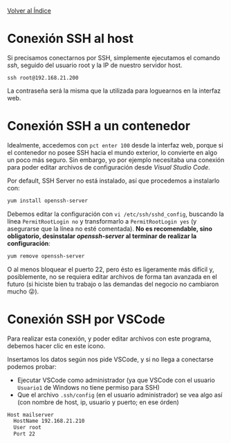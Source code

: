 [Volver al Índice](./README.md)

# Conexión SSH al host

Si precisamos conectarnos por SSH, simplemente ejecutamos el comando *ssh*, seguido del usuario root y la IP de nuestro servidor host.

```
ssh root@192.168.21.200
```

La contraseña será la misma que la utilizada para loguearnos en la interfaz web.

# Conexión SSH a un contenedor

Idealmente, accedemos con `pct enter 100` desde la interfaz web, porque si el contenedor no posee SSH hacia el mundo exterior, lo convierte en algo un poco más seguro. Sin embargo, yo por ejemplo necesitaba una conexión para poder editar archivos de configuración desde *Visual Studio Code*.

Por default, SSH Server no está instalado, así que procedemos a instalarlo con:
```bash
yum install openssh-server
```

Debemos editar la configuración con `vi /etc/ssh/sshd_config`, buscando la línea `PermitRootLogin no` y transformarlo a `PermitRootLogin yes` (y asegurarse que la línea no esté comentada). 
**No es recomendable, sino obligatorio, desinstalar *openssh-server* al terminar de realizar la configuración**:

```bash
yum remove openssh-server
```

O al menos bloquear el puerto 22, pero ésto es ligeramente más difícil y, posiblemente, no se requiera editar archivos de forma tan avanzada en el futuro (si hiciste bien tu trabajo o las demandas del negocio no cambiaron mucho 😜).

# Conexión SSH por VSCode

Para realizar esta conexión, y poder editar archivos con este programa, debemos hacer clic en este icono.

Insertamos los datos según nos pide VSCode, y si no llega a conectarse podemos probar:
- Ejecutar VSCode como administrador (ya que VSCode con el usuario `Usuario1` de Windows no tiene permiso para SSH)
- Que el archivo `.ssh/config` (en el usuario administrador) se vea algo así (con nombre de host, ip, usuario y puerto; en ese órden)
```bash
Host mailserver
  HostName 192.168.21.210
  User root
  Port 22
```